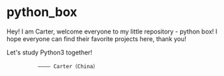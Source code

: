 # python_box
Hey! I am Carter, welcome everyone to my little repository - python box! I hope everyone can find their favorite projects here, thank you!

Let's study Python3 together!

              ———— Carter（China）
